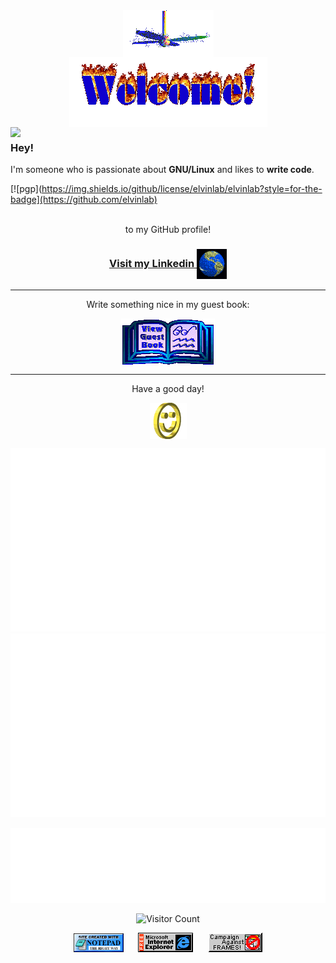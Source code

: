 <div align="center">
<img src="https://github.com/elvinlab/elvinlab/blob/main/img/fan-1.gif" target="_blank" alt="Fan" align="center">
</div>

<div align="center">
<img src="https://github.com/elvinlab/elvinlab/blob/main/img/welcome-fire.gif" target="_blank" alt="Welcome" align="center">
</div>


<img align="left" src="https://orhun.dev/img/crow.png"/>

### Hey!

I'm someone who is passionate about **GNU/Linux** and likes to **write code**.

[![pgp](https://img.shields.io/github/license/elvinlab/elvinlab?style=for-the-badge](https://github.com/elvinlab)

<br>

<div align="center">
to my GitHub profile!
</div>

<h3 align="center">
<a href="https://www.linkedin.com/in/elvinlab/" target="_blank"> Visit my Linkedin
<img src="https://github.com/elvinlab/elvinlab/blob/main/img/website.gif" target="_blank" alt="Visit homepage" align="center">
</a>
</h3>

<hr>

<div align="center">
<p>Write something nice in my guest book:</p>
<a href="https://github.com/elvinlab/elvinlab/issues"><img src="https://github.com/elvinlab/elvinlab/blob/main/img/guestbook.gif" alt="Guest book" target="_blank" align="center"></a>
</div>

<hr>

<div align="center">
<p>Have a good day!</p>
<div>
<img src="https://github.com/elvinlab/elvinlab/blob/main/img/smile.gif" target="_blank" alt="Smiley" align="center">
</div>
</div>

<!-- Footer -->

<div align="center">
 
![](https://raw.githubusercontent.com/elvinlab/github-stats-transparent/output/generated/overview.svg)
![](https://raw.githubusercontent.com/elvinlab/github-stats-transparent/output/generated/languages.svg)

<img height="120" target="_blank" alt="Thanks for visiting me" width="100%" src="https://github.com/elvinlab/elvinlab/blob/main/img/marquee.svg" />
<br />

![Visitor Count](https://profile-counter.glitch.me/elvinlab/count.svg)

<img src="https://github.com/elvinlab/elvinlab/blob/main/img/notepad.gif" target="_blank" alt="Site created with Notepad" height="30" />
<span>&nbsp;&nbsp;&nbsp;&nbsp;</span>  
<img src="https://github.com/elvinlab/elvinlab/blob/main/img/ie_logo.gif" target="_blank" alt="Microsoft Internet Explorer" />
<span>&nbsp;&nbsp;&nbsp;&nbsp;</span>  
<img src="https://github.com/elvinlab/elvinlab/blob/main/img/noframes.gif" target="_blank" alt="Microsoft Internet Explorer" />

</div>
